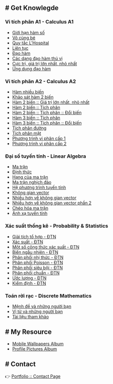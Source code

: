 ## # Get Knowlegde
### Vi tích phân A1 - Calculus A1
- [Giới hạn hàm số](Calculus/A1/limits)
- [Vô cùng bé](Calculus/A1/infinitesimal)
- [Quy tắc L'Hospital](Calculus/A1/l'hospital)
- [Liên tục](Calculus/A1/continuity)
- [Đạo hàm](Calculus/A1/derivative)
- [Các dạng đạo hàm thú vị](Calculus/A1/derivative1)
- [Cực trị, giá trị lớn nhất, nhỏ nhất](Calculus/A1/extreme_minmax)
- [Ứng dụng đạo hàm](Calculus/A1/derivative_in_your_life)

### Vi tích phân A2 - Calculus A2
- [Hàm nhiều biến](Calculus/A2/function_more_args)
- [Khảo sát hàm 2 biến](Calculus/A2/function_2args)
- [Hàm 2 biến :: Giá trị lớn nhất, nhỏ nhất](Calculus/A2/function_2args_minmax)
- [Hàm 2 biến :: Tích phân](Calculus/A2/function_2args_integral)
- [Hàm 2 biến :: Tích phân :: Đổi biến](Calculus/A2/function_2args_integral_var)
- [Hàm 3 biến :: Tích phân](Calculus/A2/function_3args_integral)
- [Hàm 3 biến :: Tích phân :: Đổi biến](Calculus/A2/function_3args_integral_var)
- [Tích phân đường](Calculus/A2/line_integral)
- [Tích phân mặt](Calculus/A2/surface_integral)
- [Phương trình vi phân cấp 1](Calculus/A2/differential_equation_level1)
- [Phương trình vi phân cấp 2](Calculus/A2/differential_equation_level2)

### Đại số tuyến tính - Linear Algebra
- [Ma trận ](LinearAlgebra/matrix)
- [Định thức](LinearAlgebra/determinant)
- [Hạng của ma trận](LinearAlgebra/rank_matrix)
- [Ma trận nghịch đảo](LinearAlgebra/ma-tran-nghich-dao)
- [Hệ phương trình tuyến tính](LinearAlgebra/he-phuong-trinh-tuyen-tinh)
- [Không gian vector](LinearAlgebra/vector_space)
- [Nhiều hơn về không gian vector](LinearAlgebra/more_about_vector_space)
- [Nhiều hơn về không gian vector phần 2](LinearAlgebra/more_about_vector_space_2)
- [Chéo hóa ma trận](LinearAlgebra/matrix_diagonalization)
- [Ánh xạ tuyến tính](LinearAlgebra/linear_mapping)

### Xác suất thống kê - Probability & Statistics
- [Giải tích tổ hợp - ĐTN](ProbabilityStatistics/combinatory)
- [Xác suất - ĐTN](ProbabilityStatistics/probability)
- [Một số công thức xác suất - ĐTN](ProbabilityStatistics/probability_form)
- [Biến ngẫu nhiên - ĐTN](ProbabilityStatistics/random_variables)
- [Phân phối nhị thức - ĐTN](ProbabilityStatistics/binomial_distribution)
- [Phân phối Poisson - ĐTN](ProbabilityStatistics/poisson_distribution)
- [Phân phối siêu bội - ĐTN](ProbabilityStatistics/hypergeometric_distribution)
- [Phân phối chuẩn - ĐTN](ProbabilityStatistics/normal_distribution)
- [Ước lượng - ĐTN](ProbabilityStatistics/estimation)
- [Kiểm định - ĐTN](ProbabilityStatistics/hypothesis_testing)

### Toán rời rạc - Discrete Mathematics
- [Mệnh đề và những người bạn](DiscreteMathematics/propositions)
- [Vị từ và những người bạn](DiscreteMathematics/predicates)
- [Tài liệu tham khảo](DiscreteMathematics/references)

<!-- ## # Test your knowledge online free
Chỉ cần nhập tên của bạn và bắt đầu kiểm tra!

### Programming Knowledge
- [Introduction of Programming Language [12:09, 08/02/2019]](https://testmoz.com/1965349)

### Mathematics Knowledge
- [Giải tích tổ hợp - Làm quen [20:54, 07/01/2019]](https://testmoz.com/1966791) -->

## # My Resource
- [Mobile Wallpapers Album](https://photos.app.goo.gl/VJWwfqSSizBuUmsp6)
- [Profile Pictures Album](https://photos.app.goo.gl/4hCtxLkckUwtGdbP8)

## # Contact
:point_right: [Portfolio :: Contact Page ](https://taiprogramer.github.io/contact)
